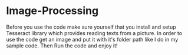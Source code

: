 # Image-Processing

Before you use the code make sure yourself that you install and setup Tesseract library which provides reading texts from a picture.
In order to use the code get an image and put it with it's folder path like I do in my sample code.
Then Run the code and enjoy it!
